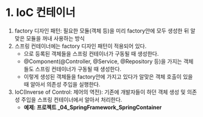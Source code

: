 # 1. IoC 컨테이너
1. factory 디자인 패턴: 필요한 모듈(객체 등)을 미리 factory안에 모두 생성한 뒤 알맞은 모듈을 꺼내 사용하는 방식
2. 스프링 컨테이너에는 factory 디자인 패턴이 적용되어 있다.
   - <bean>으로 등록된 객체들을 스프링 컨테이너가 구동될 때 생성한다.
   - @Component(@Controller, @Service, @Repository 등)을 가지는 객체들도 스프링 컨테이너가 구동될 때 생성한다.
   - 이렇게 생성된 객체들을 factory안에 가지고 있다가 알맞은 객체 호출이 있을 때 알아서 의존성 주입을 실행한다.
3. IoC(Inverse of Control: 제어의 역전): 기존에 개발자들이 하던 객체 생성 및 의존성 주입을 스프링 컨테이너에서 알아서 
                                        처리한다.
   - <b>예제: 프로젝트 _04_SpringFramework_SpringContainer</b>